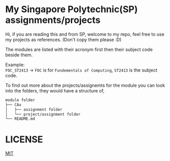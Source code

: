 # My Singapore Polytechnic(SP) assignments/projects

Hi, if you are reading this and from SP, welcome to my repo, feel free to use my projects as references. (Don't copy them please :D)  

The modules are listed with their acronym first then their subject code beside them.  

Example:  
`FOC_ST2413` &rarr; `FOC` is for `Fundementals of Computing`, `ST2413` is the subject code.  

To find out more about the projects/assignemts for the module you can look into the folders, they would have a structure of,  
```bash
module folder
├── CAx
│   ├── assignment folder
│   └── project/assignment folder
└── README.md
```

# LICENSE
[MIT](LICENSE)